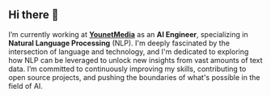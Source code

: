 ## Hi there 👋
 
I’m currently working at **[YounetMedia](https://www.linkedin.com/company/younet-media/)** as an **AI Engineer**, specializing in **Natural Language Processing** (NLP). I'm deeply fascinated by the intersection of language and technology, and I'm dedicated to exploring how NLP can be leveraged to unlock new insights from vast amounts of text data. I’m committed to continuously improving my skills, contributing to open source projects, and pushing the boundaries of what's possible in the field of AI.

